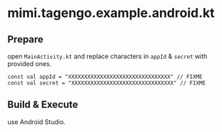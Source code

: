 # mimi.tagengo.example.android.kt

## Prepare

open `MainActivity.kt` and replace characters in `appId` & `secret` with provided ones.

```
const val appId = "XXXXXXXXXXXXXXXXXXXXXXXXXXXXXXXX" // FIXME
const val secret = "XXXXXXXXXXXXXXXXXXXXXXXXXXXXXXXX" // FIXME
```

## Build & Execute

use Android Studio.
